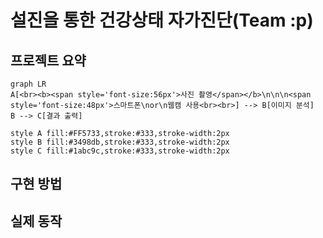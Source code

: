 # 설진을 통한 건강상태 자가진단(Team :p)  
## 프로젝트 요약
```mermaid
graph LR
A[<br><b><span style='font-size:56px'>사진 촬영</span></b>\n\n\n<span style='font-size:48px'>스마트폰\nor\n웹캠 사용<br><br>] --> B[이미지 분석]
B --> C[결과 출력]

style A fill:#FF5733,stroke:#333,stroke-width:2px
style B fill:#3498db,stroke:#333,stroke-width:2px
style C fill:#1abc9c,stroke:#333,stroke-width:2px

```
## 구현 방법
## 실제 동작
